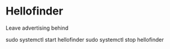 # Hellofinder
Leave advertising behind

sudo systemctl start hellofinder
sudo systemctl stop hellofinder

